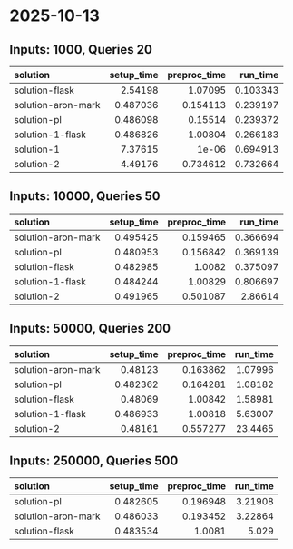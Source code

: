 # 2025-10-13

## Inputs: 1000, Queries 20

| solution           |   setup_time |   preproc_time |   run_time |
|:-------------------|-------------:|---------------:|-----------:|
| solution-flask     |     2.54198  |       1.07095  |   0.103343 |
| solution-aron-mark |     0.487036 |       0.154113 |   0.239197 |
| solution-pl        |     0.486098 |       0.15514  |   0.239372 |
| solution-1-flask   |     0.486826 |       1.00804  |   0.266183 |
| solution-1         |     7.37615  |       1e-06    |   0.694913 |
| solution-2         |     4.49176  |       0.734612 |   0.732664 |

## Inputs: 10000, Queries 50

| solution           |   setup_time |   preproc_time |   run_time |
|:-------------------|-------------:|---------------:|-----------:|
| solution-aron-mark |     0.495425 |       0.159465 |   0.366694 |
| solution-pl        |     0.480953 |       0.156842 |   0.369139 |
| solution-flask     |     0.482985 |       1.0082   |   0.375097 |
| solution-1-flask   |     0.484244 |       1.00829  |   0.806697 |
| solution-2         |     0.491965 |       0.501087 |   2.86614  |

## Inputs: 50000, Queries 200

| solution           |   setup_time |   preproc_time |   run_time |
|:-------------------|-------------:|---------------:|-----------:|
| solution-aron-mark |     0.48123  |       0.163862 |    1.07996 |
| solution-pl        |     0.482362 |       0.164281 |    1.08182 |
| solution-flask     |     0.48069  |       1.00842  |    1.58981 |
| solution-1-flask   |     0.486933 |       1.00818  |    5.63007 |
| solution-2         |     0.48161  |       0.557277 |   23.4465  |

## Inputs: 250000, Queries 500

| solution           |   setup_time |   preproc_time |   run_time |
|:-------------------|-------------:|---------------:|-----------:|
| solution-pl        |     0.482605 |       0.196948 |    3.21908 |
| solution-aron-mark |     0.486033 |       0.193452 |    3.22864 |
| solution-flask     |     0.483534 |       1.0081   |    5.029   |
